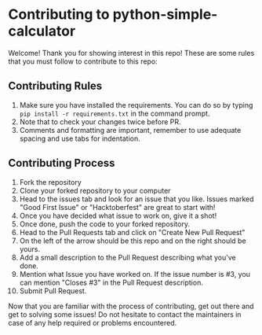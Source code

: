 # Contributing to python-simple-calculator
Welcome! Thank you for showing interest in this repo! These are some rules that you must follow to contribute to this repo:

## Contributing Rules
1. Make sure you have installed the requirements. You can do so by typing `pip install -r requirements.txt` in the command prompt.
2. Note that to check your changes twice before PR.
3. Comments and formatting are important, remember to use adequate spacing and use tabs for indentation.

## Contributing Process
1. Fork the repository
2. Clone your forked repository to your computer
3. Head to the issues tab and look for an issue that you like. Issues marked "Good First Issue" or "Hacktoberfest" are great to start with!
4. Once you have decided what issue to work on, give it a shot!
5. Once done, push the code to your forked repository.
6. Head to the Pull Requests tab and click on "Create New Pull Request"
7. On the left of the arrow should be this repo and on the right should be yours.
8. Add a small description to the Pull Request describing what you've done.
9. Mention what Issue you have worked on. If the issue number is #3, you can mention "Closes #3" in the Pull Request description.
10. Submit Pull Request.

Now that you are familiar with the process of contributing, get out there and get to solving some issues! Do not hesitate to contact the maintainers in case of any help required or problems encountered. 
